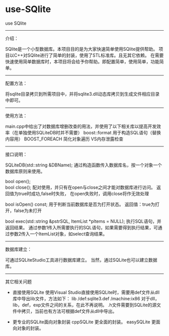 # use-SQlite
use SQlite

-----------------------------------------------------------------------------------------------------------------------

介绍：


SQlite是一个小型数据库。本项目目的是为大家快速简单使用SQlite提供帮助。
项目以C++对SQlite进行了简单的封装，使用了STL标准库。且无其它依赖。
在需要快速使用简单数据库时，本项目将会给予你帮助。即配置简单，使用简单，功能简单。

-----------------------------------------------------------------------------------------------------------------------

配置方法：


将sqlite目录拷贝到所需项目中，并将sqlite3.dll动态库拷贝到生成文件相应目录中即可。

-----------------------------------------------------------------------------------------------------------------------

使用方法：


main.cpp中给出了对数据库增删改查的用法，并使用了以下相关库以提高开发效率（在单独使用SQLiteDB时并不需要）
boost::format		用于构造SQL语句（替换内容用）
BOOST_FOREACH		简化对象遍历
VS内存泄露检查

-----------------------------------------------------------------------------------------------------------------------

接口说明：


SQLiteDB(std::string &DBName);
通过构造函数传入数据库名，按一个对象一个数据库原则来使用。

bool open();					
bool close();
配对使用，并只有在open与close之间才能对数据库进行访问。
返回值为true时成功,false时失败，
在open失败时，调用close将作无效处理

bool isOpen() const;
用于判断当前数据库是否为打开状态。
返回值：true为打开，false为未打开

bool exec(std::string &pstrSQL, ItemList *pItems = NULL);
执行SQL语句，并返回结果。
通过参数1传入所需要执行的SQL语句，如果需要得到执行结果，可通过参数2传入一个ItemList对象，如select查询结果。

-----------------------------------------------------------------------------------------------------------------------

数据库建立：


可通过SQLiteStudio工具进行数据库建立。
当然，通过SQLite也可以建立数据库。

-----------------------------------------------------------------------------------------------------------------------

其它相关问题

* 直接使用SQLite
使用Visual Studio直接使用SQLite时，需要用def文件从dll库中导出lib文件，方法如下：
lib /def:sqlite3.def /machine:ix86
对于dll，lib，def，exp文件之间的关系，在此不再说明。
.h文件需要到SQLite的源文件中拷贝，当前也有方法可根据def文件从dll中导出。

* 更专业的SQLite面向对象封装
cppSQLite
更全面的封装。
easySQLite
更面向对象的封装。